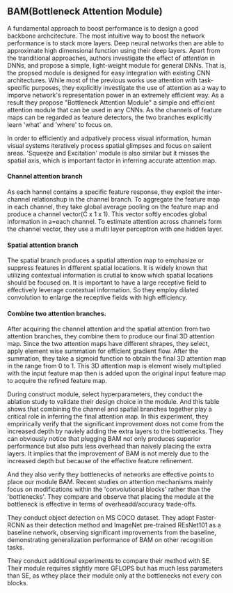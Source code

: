 ## BAM(Bottleneck Attention Module)

A fundamental approach to boost performance is to design a good backbone archcitecture. The most intuitive way to boost the network performance is to stack more layers. Deep neural networks then are able to approximate high dimensional function using their deep layers. Apart from the tranditional approaches, authors investigate the effect of _attention_ in DNNs, and propose a simple, light-weight module for general DNNs. That is, the propsed module is designed for easy integration with existing CNN architectures. While most of the previous works use attention with task-specific purposes, they explicitly investigate the use of attention as a way to imporve network's representation power in an extremely efficient way. As a result they propose "Bottleneck Attention Module" a simple and efficient attention module that can be used in any CNNs. As the channels of feature maps can be regarded as feature detectors, the two branches explicitly learn 'what' and 'where' to focus on.

In order to efficiently and adpatively process visual information, human visual systems iteratively process spatial glimpses and focus on salient areas. 'Squeeze and Excitation' module is also similar but it misses the spatial axis, which is important factor in inferring accurate attention map. 

#### Channel attention branch

As each hannel contains a specific feature response, they exploit the inter-channel relationshup in the channel branch. To aggregate the feature map in each channel, they take global average pooling on the feature map and produce a channel vector(C x 1 x 1). This vector softly encodes global information in a=each channel. To estimate attention across channels form the channel vector, they use a multi layer perceptron with one hidden layer.

#### Spatial attention branch

The spatial branch produces a spatial attention map to emphasize or suppress features in different spatial locations. It is widely known that utilizing contextual information is crutial to know which spatial locations should be focused on. It is important to have a large receptive field to effectively leverage contextual information. So they employ dilated convolution to enlarge the receptive fields with high efficiency.

#### Combine two attention branches.

After acquiring the channel attention and the spatial attention from two attention branches, they combine them to produce our final 3D attention map. Since the two attention maps have different shrapes, they select, apply element wise summation for efficient gradient flow. After the summation, they take a sigmoid function to obtain the final 3D attention map in the range from 0 to 1. This 3D attention map is element wisely multiplied with the input feature map then is added upon the original input feature map to acquire the refined feature map.


During construct module, select hyperparameters, they conduct the ablation study to validate their design choice in the module. And this table shows that combining the channel and spatial branches together play a critical role in inferring the final attention map. In this experiment, they emprirically verify that the significant improvement does not come from the increased depth by naviely adding the extra layers to the bottlenecks. They can obviously notice that plugging BAM not only produces superior performance but also puts less overhead than naively placing the extra layers. It implies that the improvement of BAM is not merely due to the increased depth but because of the effective feature refinement.

And they also verify they bottlenecks of networks are effective points to place our module BAM. Recent studies on attention mechanisms mainly focus on modifications within the 'convolutional blocks' rather than the 'bottlenecks'. They compare and observe that placing the module at the bottleneck is effective in terms of overheadd/accuracy trade-offs. 

They conduct object detection on MS COCO dataset. They adopt Faster-RCNN as their detection method and ImageNet pre-trained REsNet101 as a baseline network, observing significant improvements from  the baseline, demonstrating generalization performance of BAM on other recognition tasks.


They conduct additional experiments to compare their method with SE. Their module requires slightly more GFLOPS but has much less parameters than SE, as wthey place their module only at the bottlenecks not every con blocks.
